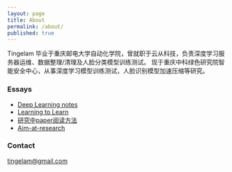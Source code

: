 ```yaml
---
layout: page
title: About
permalink: /about/
published: true
---
```


Tingelam 毕业于重庆邮电大学自动化学院，曾就职于云从科技，负责深度学习服务器运维、数据整理/清理及人脸分类模型训练测试。
		 现于重庆中科绿色研究院智能安全中心，从事深度学习模型训练测试，人脸识别模型加速压缩等研究。

### Essays
- [Deep Learning notes](http://tingelam.github.io//Deep-learning-notes/)
- [Learning to Learn](http://tingelam.github.io/learning-to-learn/)
- [研究中paper阅读方法](http://tingelam.github.io/研究中paper阅读方法/)
- [Aim-at-research](http://tingelam.github.io/Aim-at-research/)

### Contact

tingelam@gmail.com
